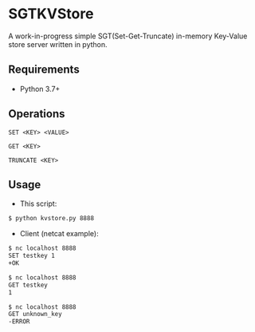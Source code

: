 # SGTKVStore

A work-in-progress simple SGT(Set-Get-Truncate) in-memory Key-Value store server written in python.

## Requirements

- Python 3.7+

## Operations

```
SET <KEY> <VALUE>

GET <KEY>

TRUNCATE <KEY>
```

## Usage

- This script:

```sh
$ python kvstore.py 8888
```

- Client (netcat example):

```sh
$ nc localhost 8888
SET testkey 1
+OK

$ nc localhost 8888
GET testkey
1

$ nc localhost 8888
GET unknown_key
-ERROR

```


